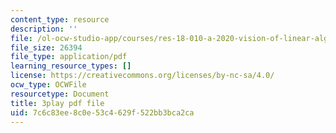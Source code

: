 ```yaml
---
content_type: resource
description: ''
file: /ol-ocw-studio-app/courses/res-18-010-a-2020-vision-of-linear-algebra-spring-2020/7c6c83ee8c0e53c4629f522bb3bca2ca_j8hEnyOiwhw.pdf
file_size: 26394
file_type: application/pdf
learning_resource_types: []
license: https://creativecommons.org/licenses/by-nc-sa/4.0/
ocw_type: OCWFile
resourcetype: Document
title: 3play pdf file
uid: 7c6c83ee-8c0e-53c4-629f-522bb3bca2ca
---
```


